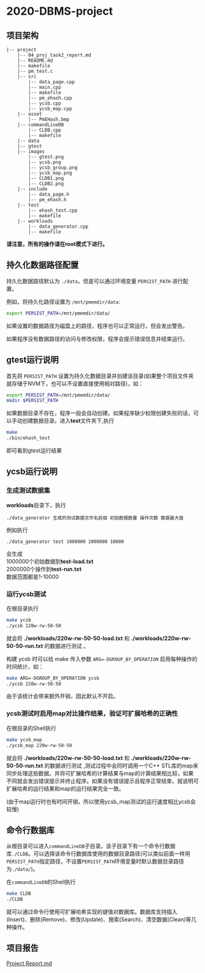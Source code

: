 # 2020-DBMS-project

## 项目架构

```
|-- project
    |-- 04_proj_task2_report.md
    |-- README.md
    |-- makefile
    |-- pm_test.c
    |-- src
        |-- data_page.cpp
        |-- main.cpp
        |-- makefile
        |-- pm_ehash.cpp
        |-- ycsb.cpp
        |-- ycsb_map.cpp
    |-- asset
        |-- PmEHash.bmp
    |-- commandLineDB
        |-- CLDB.cpp
        |-- makefile
    |-- data
    |-- gtest
    |-- images
        |-- gtest.png
        |-- ycsb.png
        |-- ycsb_group.png
        |-- ycsb_map.png
        |-- CLDB1.png
        |-- CLDB2.png
    |-- include 
        |-- data_page.h
        |-- pm_ehash.h
    |-- test
        |-- ehash_test.cpp
        |-- makefile
    |-- workloads
        |-- data_generator.cpp
        |-- makefile

```

**请注意，所有的操作请在root模式下进行。**

## 持久化数据路径配置
持久化数据路径默认为 `./data`，但是可以通过环境变量 `PERSIST_PATH` 进行配置。

例如，将持久化路径设置为 `/mnt/pmemdir/data`:
```bash
export PERSIST_PATH=/mnt/pmemdir/data/
```

如果设置的数据路径为磁盘上的路径，程序也可以正常运行，但会发出警告。

如果程序没有数据路径的访问与修改权限，程序会提示错误信息并结束运行。

## gtest运行说明

首先将 `PERSIST_PATH` 设置为持久化数据目录并创建该目录(如果整个项目文件夹就存储于NVM下，也可以不设置直接使用相对路径)，如：
``` bash
export PERSIST_PATH=/mnt/pmemdir/data/
mkdir $PERSIST_PATH
```

如果数据目录不存在，程序一般会自动创建。如果程序缺少权限创建失败的话，可以手动创建数据目录。进入**test**文件夹下,执行

``` bash
make
./bin/ehash_test
```

即可看到gtest运行结果

## ycsb运行说明

### 生成测试数据集

**workloads**目录下，执行

``` 
./data_generator 生成的测试数据文件名前缀 初始数据数量 操作次数 数据最大值
```

例如执行    

```
./data_generator test 1000000 2000000 10000
```
会生成    
1000000个初始数据到**test-load.txt**    
2000000个操作到**test-run.txt**    
数据范围都是1-10000    

### 运行ycsb测试

在根目录执行

```bash
make ycsb
./ycsb 220w-rw-50-50
```

就会将 **./workloads/220w-rw-50-50-load.txt** 和 **./workloads/220w-rw-50-50-run.txt** 的数据进行测试 。

构建 ycsb 时可以给 make 传入参数 `ARG=-DGROUP_BY_OPERATION` 启用每种操作的时间统计，如：
``` bash
make ARG=-DGROUP_BY_OPERATION ycsb
./ycsb 220w-rw-50-50
```

由于该统计会带来额外开销，因此默认不开启。

### ycsb测试时启用map对比操作结果，验证可扩展哈希的正确性

在根目录的Shell执行

```bash
make ycsb_map
./ycsb_map 220w-rw-50-50
```

就会将 **./workloads/220w-rw-50-50-load.txt** 和 **./workloads/220w-rw-50-50-run.txt** 的数据进行测试 ,测试过程中会同时调用一个C++ STL库的map来同步处理这些数据。并将可扩展哈希的计算结果与map的计算结果相比较，如果不同就会发出错误提示并终止程序。如果没有错误提示且程序正常结束，就说明可扩展哈希的运行结果和map的运行结果完全一致。

(由于map运行时也有时间开销，所以使用ycsb_map测试的运行速度相比ycsb会较慢)

## 命令行数据库

从根目录可以进入`commandLineDB`子目录。该子目录下有一个命令行数据库`./CLDB`。可以选择该命令行数据库使用的数据目录路径(可以类似前面一样用`PERSIST_PATH`指定路径，不设置`PERSIST_PATH`环境变量时默认数据目录路径为`./data/`)。

在`commandLineDB`的Shell执行

```bash
make CLDB
./CLDB 
```

就可以通过命令行使用可扩展哈希实现的键值对数据库。数据库支持插入(Insert)、删除(Remove)、修改(Update)、搜索(Search)、清空数据(Clean)等几种操作。

## 项目报告

[Project Report.md](04_proj_task2_report.md)
